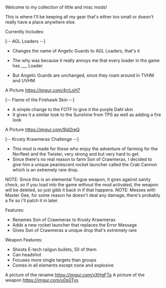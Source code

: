 Welcome to my collection of little and misc mods!

This is where I'll be keeping all my gear that's either too small or doesn't really have a place anywhere else.

Currently Includes:

[-- AGL Loaders --]

- Changes the name of Angelic Guards to AGL Loaders, that's it

- The why was because it really annoys me that every loader in the game has ___ Loader
- But Angelic Guards are unchanged, since they roam around in TVHM and UVHM

A Picture
https://imgur.com/4rrLoH7

[-- Flame of the Firehawk Skin --]

- A simple change to the FOTF to give it the purple Dahl skin
- It gives it a similar look to the Sunshine from TPS as well as adding a fire look

A Picture 
https://imgur.com/9id2reQ

[-- Krusty Krawmerax Challenge --]

- This mod is made for those who enjoy the adventure of farming for the Norfleet and the Twister, very strong and but very hard to get.
- Since there's no real reason to farm Son of Crawmerax, I decided to give him a unique pearlescent rocket launcher called the Crab Cannon which is an   extremely rare drop.

NOTE: Since this is an elemental Torgue weapon, it goes against sanity check, so if you load into the game without the mod activated, the weapon will be deleted, so just gibb it back in if that happens.
NOTE: Messes with Master Gee, for some reason he doesn't deal any damage, there's probably a fix so i'll patch it in later.

Features:
- Renames Son of Crawmerax to Krusty Krawmerax
- Adds a new rocket launcher that replaces the Error Message
- Gives Son of Crawmerax a unique drop that's extremely rare

Weapon Features:
- Shoots E-tech railgun bullets, 50 of them
- Can headshot
- Focuses more single targets than groups
- Comes in all elements except none and explosive

A picture of the rename
https://imgur.com/vXHgFTa
A picture of the weapon 
https://imgur.com/u0s0Tys
